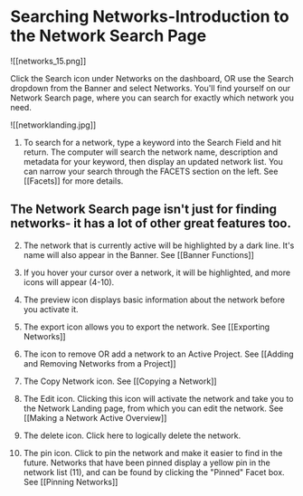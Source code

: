 # Searching Networks-Introduction to the Network Search Page


![[networks_15.png]]

Click the Search icon under Networks on the dashboard, OR use the Search dropdown from the Banner and select Networks. You'll find yourself on our Network Search page, where you can search for exactly which network you need.  

![[networklanding.jpg]]

1) To search for a network, type a keyword into the Search Field and hit return. The computer will search the network name, description and metadata for your keyword, then display an updated network list. You can narrow your search through the FACETS section on the left. See [[Facets]] for more details.

## The Network Search page isn't just for finding networks- it has a lot of other great features too.

2) The network that is currently active will be highlighted by a dark line.  It's name will also appear in the Banner. See [[Banner Functions]]

3) If you hover your cursor over a network, it will be highlighted, and more icons will appear (4-10).

4) The preview icon displays basic information about the network before you activate it.

5) The export icon allows you to export the network.  See [[Exporting Networks]]

6) The icon to remove OR add a network to an Active Project.  See [[Adding and Removing Networks from a Project]]

7) The Copy Network icon.  See [[Copying a Network]]

8) The Edit icon. Clicking this icon will activate the network and take you to the Network Landing page, from which you can edit the network. See [[Making a Network Active Overview]]

9) The delete icon. Click here to logically delete the network.

10) The pin icon. Click to pin the network and make it easier to find in the future.  Networks that have been pinned display a yellow pin in the network list (11), and can be found by clicking the "Pinned" Facet box. 
See [[Pinning Networks]]

